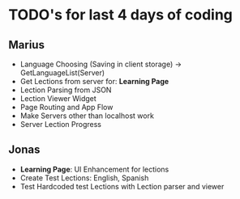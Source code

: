 # TODO's for last 4 days of coding

## Marius
- Language Choosing (Saving in client storage) -> GetLanguageList(Server)
- Get Lections from server for: **Learning Page**
- Lection Parsing from JSON
- Lection Viewer Widget
- Page Routing and App Flow
- Make Servers other than localhost work
- Server Lection Progress


## Jonas
- **Learning Page**: UI Enhancement for lections
- Create Test Lections: English, Spanish
- Test Hardcoded test Lections with Lection parser and viewer
